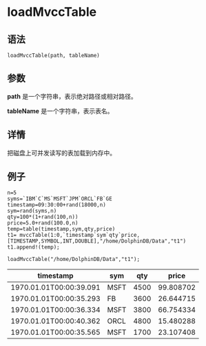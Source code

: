 # loadMvccTable

## 语法

`loadMvccTable(path, tableName)`

## 参数

**path** 是一个字符串，表示绝对路径或相对路径。

**tableName** 是一个字符串，表示表名。

## 详情

把磁盘上可并发读写的表加载到内存中。

## 例子

```
n=5
syms=`IBM`C`MS`MSFT`JPM`ORCL`FB`GE
timestamp=09:30:00+rand(18000,n)
sym=rand(syms,n)
qty=100*(1+rand(100,n))
price=5.0+rand(100.0,n)
temp=table(timestamp,sym,qty,price)
t1= mvccTable(1:0,`timestamp`sym`qty`price,[TIMESTAMP,SYMBOL,INT,DOUBLE],"/home/DolphinDB/Data","t1")
t1.append!(temp);

loadMvccTable("/home/DolphinDB/Data","t1");
```

| timestamp | sym | qty | price |
| --- | --- | --- | --- |
| 1970.01.01T00:00:39.091 | MSFT | 4500 | 99.808702 |
| 1970.01.01T00:00:35.293 | FB | 3600 | 26.644715 |
| 1970.01.01T00:00:36.334 | MSFT | 3800 | 66.754334 |
| 1970.01.01T00:00:40.362 | ORCL | 4800 | 15.480288 |
| 1970.01.01T00:00:35.565 | MSFT | 1700 | 23.107408 |

